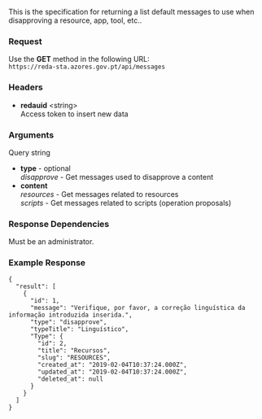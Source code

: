 This is the specification for returning a list default messages to use when disapproving a resource, app, tool, etc..

### Request

Use the **GET** method in the following URL:  
`https://reda-sta.azores.gov.pt/api/messages`

### Headers

* **redauid** &lt;string&gt;   
   Access token to insert new data

### Arguments

Query string

* **type** - optional  
   *disapprove* - Get messages used to disapprove a content  
* **content**  
   *resources* - Get messages related to resources  
   *scripts* - Get messages related to scripts (operation proposals)

### Response Dependencies

Must be an administrator.

### Example Response

```
{
  "result": [
    {
      "id": 1,
      "message": "Verifique, por favor, a correção linguística da informação introduzida inserida.",
      "type": "disapprove",
      "typeTitle": "Linguístico",
      "Type": {
        "id": 2,
        "title": "Recursos",
        "slug": "RESOURCES",
        "created_at": "2019-02-04T10:37:24.000Z",
        "updated_at": "2019-02-04T10:37:24.000Z",
        "deleted_at": null
      }
    }
  ]
}
```